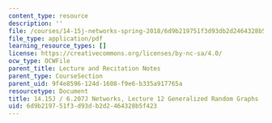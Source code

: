 ```yaml
---
content_type: resource
description: ''
file: /courses/14-15j-networks-spring-2018/6d9b219751f3d93db2d2464328b5f423_MIT14_15JS18_lec12.pdf
file_type: application/pdf
learning_resource_types: []
license: https://creativecommons.org/licenses/by-nc-sa/4.0/
ocw_type: OCWFile
parent_title: Lecture and Recitation Notes
parent_type: CourseSection
parent_uid: 9f4e8596-124d-1608-f9e6-b335a917765a
resourcetype: Document
title: 14.15J / 6.207J Networks, Lecture 12 Generalized Random Graphs
uid: 6d9b2197-51f3-d93d-b2d2-464328b5f423
---
```

